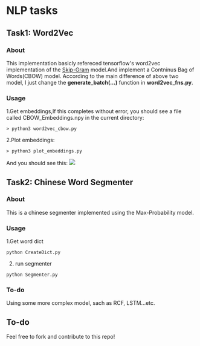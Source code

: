 
# NLP tasks
## Task1:  Word2Vec
### About
This implementation basicly refereced tensorflow's word2vec implementation of the [Skip-Gram](https://www.tensorflow.org/tutorials/word2vec) model.And implement a Contninus Bag of Words(CBOW) model.
According to the main difference of above two model, I just change the **generate_batch(...)** function in **word2vec_fns.py**. 

### Usage
1.Get embeddings,If this completes without error, you should see a file called CBOW_Embeddings.npy in the current directory:
```
> python3 word2vec_cbow.py
```
2.Plot embeddings:
```
> python3 plot_embeddings.py
```
And you should see this:
![](https://raw.githubusercontent.com/ZoeShaw101/NLP_tasks/master/Word2Vec_CBOW/docs/tsne_embeddings.png)


## Task2: Chinese Word Segmenter
### About
This is a chinese segmenter implemented using the Max-Probability model.

### Usage
1.Get word dict
```
python CreateDict.py
```
2. run segmenter
```
python Segmenter.py
```

### To-do
Using some more complex model, sach as RCF, LSTM...etc.



## To-do
Feel free to fork and contribute to this repo!



